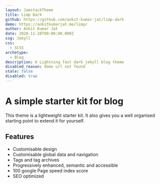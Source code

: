 ```yaml
---
layout: JamstackTheme
title: Limp Dark
github: https://github.com/ankit-kumar-jat/limp-dark
demo: https://ankitkumarjat.me/limp/
author: Ankit Kumar Jat
date: 2020-11-28T00:00:00.000Z
ssg: Jekyll
css:
  - SCSS
archetype:
  - Blog
description: A Lightning fast dark jekyll blog theme
disabled_reason: demo url not found
stale: false
disabled: true
---
```


# A simple starter kit for blog

This theme is a lightweight starter kit. It also gives you a well organised starting point to extend it for yourself.

## Features

* Customisable design
* Customisable global data and navigation
* Tags and tag archives  
* Progressively enhanced, semantic and accessible
* 100 google Page speed index score
* SEO optimized
